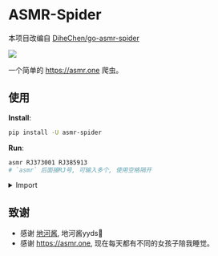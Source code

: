 # ASMR-Spider

本项目改编自 [DiheChen/go-asmr-spider](https://github.com/DiheChen/go-asmr-spider/tree/python)

![](https://img.shields.io/badge/python-^3.9-blue.svg)

一个简单的 <https://asmr.one> 爬虫。

## 使用

**Install**:

```bash
pip install -U asmr-spider
```

**Run**:

```bash
asmr RJ373001 RJ385913
# `asmr` 后面接RJ号, 可输入多个, 使用空格隔开
```

<details>
  <summary>Import</summary>

```python3
from asmr_spider import dload

async def demo():
    args = ['RJ373001', 'RJ385913']
    await dload(args)
```

</details>

## 致谢

- 感谢 [地河酱](https://github.com/DiheChen), 地河酱yyds🤗
- 感谢 <https://asmr.one>, 现在每天都有不同的女孩子陪我睡觉。
